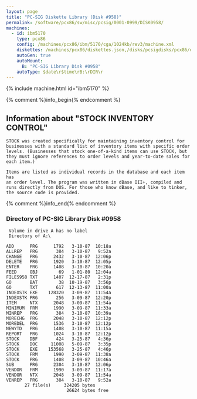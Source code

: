 ```yaml
---
layout: page
title: "PC-SIG Diskette Library (Disk #958)"
permalink: /software/pcx86/sw/misc/pcsig/0001-0999/DISK0958/
machines:
  - id: ibm5170
    type: pcx86
    config: /machines/pcx86/ibm/5170/cga/1024kb/rev3/machine.xml
    diskettes: /machines/pcx86/diskettes.json,/disks/pcsigdisks/pcx86/diskettes.json
    autoGen: true
    autoMount:
      B: "PC-SIG Library Disk #0958"
    autoType: $date\r$time\rB:\rDIR\r
---
```


{% include machine.html id="ibm5170" %}

{% comment %}info_begin{% endcomment %}

## Information about "STOCK INVENTORY CONTROL"

    STOCK was created specifically for maintaining inventory control for
    businesses with a standard list of inventory items with specific order
    levels. (Businesses that stock one-of-a-kind items can use STOCK, but
    they must ignore references to order levels and year-to-date sales for
    each item.)
    
    Items are listed as individual records in the database and each item has
    an order level. The program was written in dBase III+, compiled and
    runs directly from DOS. For those who know dBase, and like to tinker,
    the source code is provided.
{% comment %}info_end{% endcomment %}


### Directory of PC-SIG Library Disk #0958

     Volume in drive A has no label
     Directory of A:\

    ADD      PRG      1792   3-10-87  10:18a
    ALLREP   PRG       384   3-10-87   9:52a
    CHANGE   PRG      2432   3-10-87  12:06p
    DELETE   PRG      1920   3-10-87  12:05p
    ENTER    PRG      1408   3-10-87  10:20a
    FEED     OBJ        69   1-01-80  12:04a
    FILES958 TXT      1407  12-17-87   2:31p
    GO       BAT        38  10-19-87   3:56p
    GO       TXT       617  12-13-87  11:00a
    INDEXSTK EXE    128320   3-09-87  11:54a
    INDEXSTK PRG       256   3-09-87  12:20p
    ITEM     NTX      2048   3-09-87  11:54a
    MINIMUM  FRM      1990   3-09-87  11:33a
    MINREP   PRG       384   3-10-87  10:39a
    MORECHG  PRG      2048   3-10-87  12:12p
    MOREDEL  PRG      1536   3-10-87  12:12p
    NEWYTD   PRG      1408   3-10-87  11:15a
    REPORT   PRG      1024   3-10-87  12:12p
    STOCK    DBF       424   3-25-87   4:36p
    STOCK    DOC     11008   5-09-87   3:35p
    STOCK    EXE    153568   3-25-87   4:46p
    STOCK    FRM      1990   3-09-87  11:38a
    STOCK    PRG      1408   3-09-87  10:46a
    SUB      PRG      2304   3-10-87  12:06p
    VENDOR   FRM      1990   3-09-87  11:17a
    VENDOR   NTX      2048   3-09-87  11:54a
    VENREP   PRG       384   3-10-87   9:52a
           27 file(s)     324205 bytes
                           26624 bytes free
